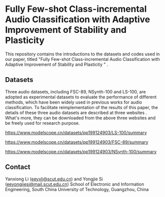 # Fully Few-shot Class-incremental Audio Classification with Adaptive Improvement of Stability and Plasticity 

This repository contains the introductions to the datasets and codes used in our paper, titled "Fully Few-shot Class-incremental Audio Classification with Adaptive Improvement of Stability and Plasticity " .

## Datasets

Three audio datasets, including FSC-89, NSynth-100 and LS-100, are adopted as experimental datasets to evaluate the performance of different methods, which have been widely used in previous works for audio classification. To facilitate reimplementation of the results of this paper, the details of these three audio datasets are described at three websites . What's more, they can be downloaded from the above three websites and be freely used for research purpose. 

https://www.modelscope.cn/datasets/pp199124903/LS-100/summary 

https://www.modelscope.cn/datasets/pp199124903/FSC-89/summary 

https://www.modelscope.cn/datasets/pp199124903/NSynth-100/summary 


## Contact
Yanxiong Li (eeyxli@scut.edu.cn) and Yongjie Si (eeyongjiesi@mail.scut.edu.cn)
School of Electronic and Information Engineering, South China University of Technology, Guangzhou, China



